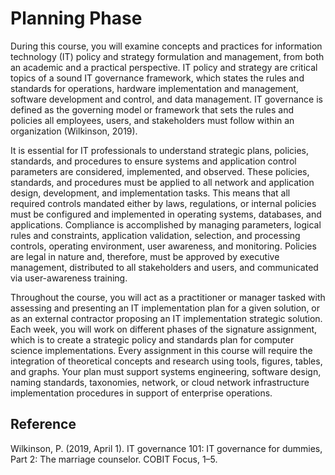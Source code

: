 # Planning Phase

During this course, you will examine concepts and practices for information technology (IT) policy and strategy formulation and management, from both an academic and a practical perspective. IT policy and strategy are critical topics of a sound IT governance framework, which states the rules and standards for operations, hardware implementation and management, software development and control, and data management. IT governance is defined as the governing model or framework that sets the rules and policies all employees, users, and stakeholders must follow within an organization (Wilkinson, 2019).

It is essential for IT professionals to understand strategic plans, policies, standards, and procedures to ensure systems and application control parameters are considered, implemented, and observed. These policies, standards, and procedures must be applied to all network and application design, development, and implementation tasks. This means that all required controls mandated either by laws, regulations, or internal policies must be configured and implemented in operating systems, databases, and applications. Compliance is accomplished by managing parameters, logical rules and constraints, application validation, selection, and processing controls, operating environment, user awareness, and monitoring. Policies are legal in nature and, therefore, must be approved by executive management, distributed to all stakeholders and users, and communicated via user-awareness training.

Throughout the course, you will act as a practitioner or manager tasked with assessing and presenting an IT implementation plan for a given solution, or as an external contractor proposing an IT implementation strategic solution. Each week, you will work on different phases of the signature assignment, which is to create a strategic policy and standards plan for computer science implementations. Every assignment in this course will require the integration of theoretical concepts and research using tools, figures, tables, and graphs. Your plan must support systems engineering, software design, naming standards, taxonomies, network, or cloud network infrastructure implementation procedures in support of enterprise operations.

## Reference

Wilkinson, P. (2019, April 1). IT governance 101: IT governance for dummies, Part 2: The marriage counselor. COBIT Focus, 1–5.
